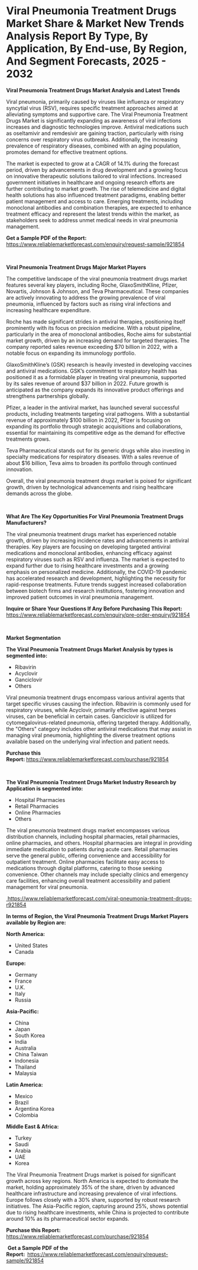 <p><h1>Viral Pneumonia Treatment Drugs Market Share & Market New Trends Analysis Report By Type, By Application, By End-use, By Region, And Segment Forecasts, 2025 - 2032</h1></p><p><strong>Viral Pneumonia Treatment Drugs Market Analysis and Latest Trends</strong></p>
<p><p>Viral pneumonia, primarily caused by viruses like influenza or respiratory syncytial virus (RSV), requires specific treatment approaches aimed at alleviating symptoms and supportive care. The Viral Pneumonia Treatment Drugs Market is significantly expanding as awareness of viral infections increases and diagnostic technologies improve. Antiviral medications such as oseltamivir and remdesivir are gaining traction, particularly with rising concerns over respiratory virus outbreaks. Additionally, the increasing prevalence of respiratory diseases, combined with an aging population, promotes demand for effective treatment options.</p><p>The market is expected to grow at a CAGR of 14.1% during the forecast period, driven by advancements in drug development and a growing focus on innovative therapeutic solutions tailored to viral infections. Increased government initiatives in healthcare and ongoing research efforts are further contributing to market growth. The rise of telemedicine and digital health solutions has also influenced treatment paradigms, enabling better patient management and access to care. Emerging treatments, including monoclonal antibodies and combination therapies, are expected to enhance treatment efficacy and represent the latest trends within the market, as stakeholders seek to address unmet medical needs in viral pneumonia management.</p></p>
<p><strong>Get a Sample PDF of the Report:&nbsp;</strong> <a href="https://www.reliablemarketforecast.com/enquiry/request-sample/921854?utm_campaign=3546&utm_medium=2&utm_source=Github&utm_content=ia&utm_term=18042025&utm_id=viral-pneumonia-treatment-drugs">https://www.reliablemarketforecast.com/enquiry/request-sample/921854</a></p>
<p>&nbsp;</p>
<p><strong>Viral Pneumonia Treatment Drugs Major Market Players</strong></p>
<p><p>The competitive landscape of the viral pneumonia treatment drugs market features several key players, including Roche, GlaxoSmithKline, Pfizer, Novartis, Johnson & Johnson, and Teva Pharmaceutical. These companies are actively innovating to address the growing prevalence of viral pneumonia, influenced by factors such as rising viral infections and increasing healthcare expenditure.</p><p>Roche has made significant strides in antiviral therapies, positioning itself prominently with its focus on precision medicine. With a robust pipeline, particularly in the area of monoclonal antibodies, Roche aims for substantial market growth, driven by an increasing demand for targeted therapies. The company reported sales revenue exceeding $70 billion in 2022, with a notable focus on expanding its immunology portfolio.</p><p>GlaxoSmithKline’s (GSK) research is heavily invested in developing vaccines and antiviral medications. GSK’s commitment to respiratory health has positioned it as a formidable player in treating viral pneumonia, supported by its sales revenue of around $37 billion in 2022. Future growth is anticipated as the company expands its innovative product offerings and strengthens partnerships globally.</p><p>Pfizer, a leader in the antiviral market, has launched several successful products, including treatments targeting viral pathogens. With a substantial revenue of approximately $100 billion in 2022, Pfizer is focusing on expanding its portfolio through strategic acquisitions and collaborations, essential for maintaining its competitive edge as the demand for effective treatments grows.</p><p>Teva Pharmaceutical stands out for its generic drugs while also investing in specialty medications for respiratory diseases. With a sales revenue of about $16 billion, Teva aims to broaden its portfolio through continued innovation.</p><p>Overall, the viral pneumonia treatment drugs market is poised for significant growth, driven by technological advancements and rising healthcare demands across the globe.</p></p>
<p>&nbsp;</p>
<p><strong>What Are The Key Opportunities For Viral Pneumonia Treatment Drugs Manufacturers?</strong></p>
<p><p>The viral pneumonia treatment drugs market has experienced notable growth, driven by increasing incidence rates and advancements in antiviral therapies. Key players are focusing on developing targeted antiviral medications and monoclonal antibodies, enhancing efficacy against respiratory viruses such as RSV and influenza. The market is expected to expand further due to rising healthcare investments and a growing emphasis on personalized medicine. Additionally, the COVID-19 pandemic has accelerated research and development, highlighting the necessity for rapid-response treatments. Future trends suggest increased collaboration between biotech firms and research institutions, fostering innovation and improved patient outcomes in viral pneumonia management.</p></p>
<p><strong>Inquire or Share Your Questions If Any Before Purchasing This Report:</strong> <a href="https://www.reliablemarketforecast.com/enquiry/pre-order-enquiry/921854?utm_campaign=3546&utm_medium=2&utm_source=Github&utm_content=ia&utm_term=18042025&utm_id=viral-pneumonia-treatment-drugs">https://www.reliablemarketforecast.com/enquiry/pre-order-enquiry/921854</a></p>
<p>&nbsp;</p>
<p><strong>Market Segmentation</strong></p>
<p><strong>The Viral Pneumonia Treatment Drugs Market Analysis by types is segmented into:</strong></p>
<p><ul><li>Ribavirin</li><li>Acyclovir</li><li>Ganciclovir</li><li>Others</li></ul></p>
<p><p>Viral pneumonia treatment drugs encompass various antiviral agents that target specific viruses causing the infection. Ribavirin is commonly used for respiratory viruses, while Acyclovir, primarily effective against herpes viruses, can be beneficial in certain cases. Ganciclovir is utilized for cytomegalovirus-related pneumonia, offering targeted therapy. Additionally, the "Others" category includes other antiviral medications that may assist in managing viral pneumonia, highlighting the diverse treatment options available based on the underlying viral infection and patient needs.</p></p>
<p><strong>Purchase this Report:&nbsp;</strong><a href="https://www.reliablemarketforecast.com/purchase/921854?utm_campaign=3546&utm_medium=2&utm_source=Github&utm_content=ia&utm_term=18042025&utm_id=viral-pneumonia-treatment-drugs">https://www.reliablemarketforecast.com/purchase/921854</a></p>
<p>&nbsp;</p>
<p><strong>The Viral Pneumonia Treatment Drugs Market Industry Research by Application is segmented into:</strong></p>
<p><ul><li>Hospital Pharmacies</li><li>Retail Pharmacies</li><li>Online Pharmacies</li><li>Others</li></ul></p>
<p><p>The viral pneumonia treatment drugs market encompasses various distribution channels, including hospital pharmacies, retail pharmacies, online pharmacies, and others. Hospital pharmacies are integral in providing immediate medication to patients during acute care. Retail pharmacies serve the general public, offering convenience and accessibility for outpatient treatment. Online pharmacies facilitate easy access to medications through digital platforms, catering to those seeking convenience. Other channels may include specialty clinics and emergency care facilities, enhancing overall treatment accessibility and patient management for viral pneumonia.</p></p>
<p><a href="https://www.reliablemarketforecast.com/viral-pneumonia-treatment-drugs-r921854?utm_campaign=3546&utm_medium=2&utm_source=Github&utm_content=ia&utm_term=18042025&utm_id=viral-pneumonia-treatment-drugs">&nbsp;https://www.reliablemarketforecast.com/viral-pneumonia-treatment-drugs-r921854</a></p>
<p><strong>In terms of Region, the Viral Pneumonia Treatment Drugs Market Players available by Region are:</strong></p>
<p>
    <p> <strong> North America: </strong>
        <ul>
            <li>United States</li>
            <li>Canada</li>
        </ul>
        </p> 
    <p> <strong> Europe: </strong>
        <ul>
            <li>Germany</li>
            <li>France</li>
            <li>U.K.</li>
            <li>Italy</li>
            <li>Russia</li>
        </ul>
        </p> 
    <p> <strong> Asia-Pacific: </strong>
        <ul>
            <li>China</li>
            <li>Japan</li>
            <li>South Korea</li>
            <li>India</li>
            <li>Australia</li>
            <li>China Taiwan</li>
            <li>Indonesia</li>
            <li>Thailand</li>
            <li>Malaysia</li>
        </ul>
        </p> 
    <p> <strong> Latin America: </strong>
        <ul>
            <li>Mexico</li>
            <li>Brazil</li>
            <li>Argentina Korea</li>
            <li>Colombia</li>
        </ul>
        </p> 
    <p> <strong> Middle East & Africa: </strong>
        <ul>
            <li>Turkey</li>
            <li>Saudi</li>
            <li>Arabia</li>
            <li>UAE</li>
            <li>Korea</li>
        </ul>
    </p>
    </p>
<p><p>The Viral Pneumonia Treatment Drugs market is poised for significant growth across key regions. North America is expected to dominate the market, holding approximately 35% of the share, driven by advanced healthcare infrastructure and increasing prevalence of viral infections. Europe follows closely with a 30% share, supported by robust research initiatives. The Asia-Pacific region, capturing around 25%, shows potential due to rising healthcare investments, while China is projected to contribute around 10% as its pharmaceutical sector expands.</p></p>
<p><strong>Purchase this Report: </strong><a href="https://www.reliablemarketforecast.com/purchase/921854?utm_campaign=3546&utm_medium=2&utm_source=Github&utm_content=ia&utm_term=18042025&utm_id=viral-pneumonia-treatment-drugs">https://www.reliablemarketforecast.com/purchase/921854</a></p>
<p>&nbsp;<strong>Get a Sample PDF of the Report:&nbsp;&nbsp;</strong><a href="https://www.reliablemarketforecast.com/enquiry/request-sample/921854?utm_campaign=3546&utm_medium=2&utm_source=Github&utm_content=ia&utm_term=18042025&utm_id=viral-pneumonia-treatment-drugs">https://www.reliablemarketforecast.com/enquiry/request-sample/921854</a></p>
<p><strong></strong></p>
<p><p></p><p></p><p></p></p>